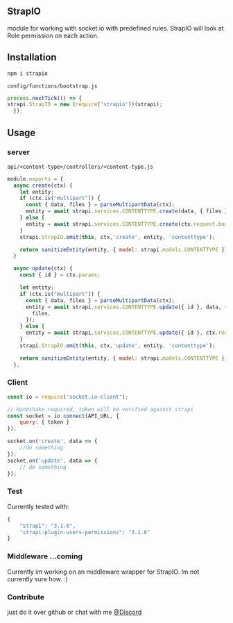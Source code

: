 ## StrapIO

module for working with socket.io with predefined rules. StrapIO will look at Role permission on each action.

## Installation
```bash
npm i strapio
```

`config/functions/bootstrap.js`
```js
process.nextTick(() => {
strapi.StrapIO = new (require('strapio'))(strapi);
  });
```

## Usage

### server
`api/<content-type>/controllers/<content-type.js`
```js
module.exports = {
  async create(ctx) {
    let entity;
    if (ctx.is("multipart")) {
      const { data, files } = parseMultipartData(ctx);
      entity = await strapi.services.CONTENTTYPE.create(data, { files });
    } else {
      entity = await strapi.services.CONTENTTYPE.create(ctx.request.body);
    }
    strapi.StrapIO.emit(this, ctx,'create', entity, 'contenttype');

    return sanitizeEntity(entity, { model: strapi.models.CONTENTTYPE });
  }

  async update(ctx) {
    const { id } = ctx.params;

    let entity;
    if (ctx.is("multipart")) {
      const { data, files } = parseMultipartData(ctx);
      entity = await strapi.services.CONTENTTYPE.update({ id }, data, {
        files,
      });
    } else {
      entity = await strapi.services.CONTENTTYPE.update({ id }, ctx.request.body);
    }
    strapi.StrapIO.emit(this, ctx,'update', entity, 'contenttype');

    return sanitizeEntity(entity, { model: strapi.models.CONTENTTYPE });
  },
```
### Client

```js
const io = require('socket.io-client');

// Handshake required, token will be verified against strapi
const socket = io.connect(API_URL, {
    query: { token }
});

socket.on('create', data => {
    //do something
});
socket.on('update', data => {
    // do something
});
```

### Test
Currently tested with:
```js
{
    "strapi": "3.1.6",
    "strapi-plugin-users-permissions": "3.1.6"
}
```

### Middleware ...coming

Currently im working on an middleware wrapper for StrapIO. Im not currently sure how. :)

### Contribute
just do it over github or chat with me [@Discord](https://discord.gg/8gCdxzs)